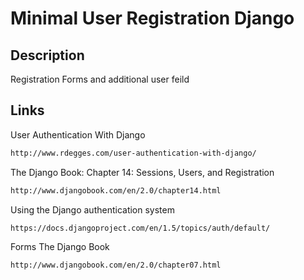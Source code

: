 Minimal User Registration Django
===========================


Description
-----------
Registration Forms and additional user feild

Links
-----
User Authentication With Django
```bash
http://www.rdegges.com/user-authentication-with-django/
```

The Django Book: Chapter 14: Sessions, Users, and Registration
```bash
http://www.djangobook.com/en/2.0/chapter14.html
```

Using the Django authentication system
```bash
https://docs.djangoproject.com/en/1.5/topics/auth/default/
```

Forms The Django Book
```bash
http://www.djangobook.com/en/2.0/chapter07.html
```

